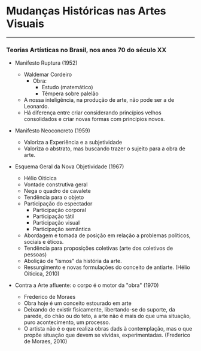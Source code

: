 # Mudanças Históricas nas Artes Visuais
  
---  
  
### Teorias Artísticas no Brasil, nos anos 70 do século XX
- Manifesto Ruptura (1952)
    - Waldemar Cordeiro
        - Obra:
            - Estudo (matemático)
            - Têmpera sobre palelão
    - A nossa inteligência, na produção de arte, não pode ser a de Leonardo.
    - Há diferença entre criar considerando princípios velhos consolidados e criar novas formas com princípios novos.

- Manifesto Neoconcreto (1959)
    - Valoriza a Experiência e a subjetividade
    - Valoriza o abstrato, mas buscando trazer o sujeito para a obra de arte.

- Esquema Geral da Nova Objetividade (1967)
    - Hélio Oiticica
    - Vontade construtiva geral
    - Nega o quadro de cavalete
    - Tendência para o objeto
    - Participação do espectador
        - Participação corporal
        - Participação tátil
        - Participação visual
        - Participação semântica
    - Abordagem e tomada de posição em relação a problemas políticos, sociais e éticos.
    - Tendência para proposições coletivas (arte dos coletivos de pessoas)
    - Abolição de "ismos" da história da arte.
    - Ressurgimento e novas formulações do conceito de antiarte. (Hélio Oiticica, 2010)

- Contra a Arte afluente: o corpo é o motor da "obra" (1970)
    - Frederico de Moraes
    - Obra hoje é um conceito estourado em arte
    - Deixando de existir fisicamente, libertando-se do suporte, da parede, do chão ou do teto, a arte não é mais do que uma situação, puro acontecimento, um processo.
    - O artista não é o que realiza obras dads à contemplação, mas o que propõe situação que devem se vividas, experimentadas. (Frederico de Moraes, 2010)